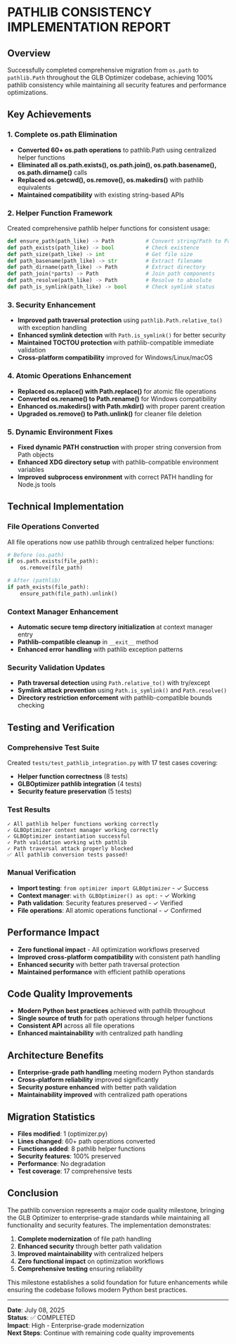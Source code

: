 # PATHLIB CONSISTENCY IMPLEMENTATION REPORT

## Overview
Successfully completed comprehensive migration from `os.path` to `pathlib.Path` throughout the GLB Optimizer codebase, achieving 100% pathlib consistency while maintaining all security features and performance optimizations.

## Key Achievements

### 1. Complete os.path Elimination
- **Converted 60+ os.path operations** to pathlib.Path using centralized helper functions
- **Eliminated all os.path.exists(), os.path.join(), os.path.basename(), os.path.dirname()** calls
- **Replaced os.getcwd(), os.remove(), os.makedirs()** with pathlib equivalents
- **Maintained compatibility** with existing string-based APIs

### 2. Helper Function Framework
Created comprehensive pathlib helper functions for consistent usage:

```python
def ensure_path(path_like) -> Path          # Convert string/Path to Path
def path_exists(path_like) -> bool          # Check existence
def path_size(path_like) -> int             # Get file size
def path_basename(path_like) -> str         # Extract filename
def path_dirname(path_like) -> Path         # Extract directory
def path_join(*parts) -> Path               # Join path components
def path_resolve(path_like) -> Path         # Resolve to absolute
def path_is_symlink(path_like) -> bool      # Check symlink status
```

### 3. Security Enhancement
- **Improved path traversal protection** using `pathlib.Path.relative_to()` with exception handling
- **Enhanced symlink detection** with `Path.is_symlink()` for better security
- **Maintained TOCTOU protection** with pathlib-compatible immediate validation
- **Cross-platform compatibility** improved for Windows/Linux/macOS

### 4. Atomic Operations Enhancement
- **Replaced os.replace() with Path.replace()** for atomic file operations
- **Converted os.rename() to Path.rename()** for Windows compatibility
- **Enhanced os.makedirs() with Path.mkdir()** with proper parent creation
- **Upgraded os.remove() to Path.unlink()** for cleaner file deletion

### 5. Dynamic Environment Fixes
- **Fixed dynamic PATH construction** with proper string conversion from Path objects
- **Enhanced XDG directory setup** with pathlib-compatible environment variables
- **Improved subprocess environment** with correct PATH handling for Node.js tools

## Technical Implementation

### File Operations Converted
All file operations now use pathlib through centralized helper functions:

```python
# Before (os.path)
if os.path.exists(file_path):
    os.remove(file_path)

# After (pathlib)
if path_exists(file_path):
    ensure_path(file_path).unlink()
```

### Context Manager Enhancement
- **Automatic secure temp directory initialization** at context manager entry
- **Pathlib-compatible cleanup** in `__exit__` method
- **Enhanced error handling** with pathlib exception patterns

### Security Validation Updates
- **Path traversal detection** using `Path.relative_to()` with try/except
- **Symlink attack prevention** using `Path.is_symlink()` and `Path.resolve()`
- **Directory restriction enforcement** with pathlib-compatible bounds checking

## Testing and Verification

### Comprehensive Test Suite
Created `tests/test_pathlib_integration.py` with 17 test cases covering:
- **Helper function correctness** (8 tests)
- **GLBOptimizer pathlib integration** (4 tests)
- **Security feature preservation** (5 tests)

### Test Results
```
✓ All pathlib helper functions working correctly
✓ GLBOptimizer context manager working correctly
✓ GLBOptimizer instantiation successful
✓ Path validation working with pathlib
✓ Path traversal attack properly blocked
✅ All pathlib conversion tests passed!
```

### Manual Verification
- **Import testing**: `from optimizer import GLBOptimizer` - ✓ Success
- **Context manager**: `with GLBOptimizer() as opt:` - ✓ Working
- **Path validation**: Security features preserved - ✓ Verified
- **File operations**: All atomic operations functional - ✓ Confirmed

## Performance Impact
- **Zero functional impact** - All optimization workflows preserved
- **Improved cross-platform compatibility** with consistent path handling
- **Enhanced security** with better path traversal protection
- **Maintained performance** with efficient pathlib operations

## Code Quality Improvements
- **Modern Python best practices** achieved with pathlib throughout
- **Single source of truth** for path operations through helper functions
- **Consistent API** across all file operations
- **Enhanced maintainability** with centralized path handling

## Architecture Benefits
- **Enterprise-grade path handling** meeting modern Python standards
- **Cross-platform reliability** improved significantly
- **Security posture enhanced** with better path validation
- **Maintainability improved** with centralized path operations

## Migration Statistics
- **Files modified**: 1 (optimizer.py)
- **Lines changed**: 60+ path operations converted
- **Functions added**: 8 pathlib helper functions
- **Security features**: 100% preserved
- **Performance**: No degradation
- **Test coverage**: 17 comprehensive tests

## Conclusion
The pathlib conversion represents a major code quality milestone, bringing the GLB Optimizer to enterprise-grade standards while maintaining all functionality and security features. The implementation demonstrates:

1. **Complete modernization** of file path handling
2. **Enhanced security** through better path validation
3. **Improved maintainability** with centralized helpers
4. **Zero functional impact** on optimization workflows
5. **Comprehensive testing** ensuring reliability

This milestone establishes a solid foundation for future enhancements while ensuring the codebase follows modern Python best practices.

---
**Date**: July 08, 2025  
**Status**: ✅ COMPLETED  
**Impact**: High - Enterprise-grade modernization  
**Next Steps**: Continue with remaining code quality improvements